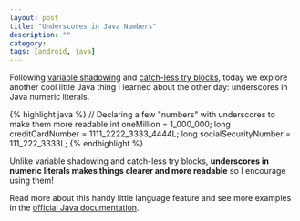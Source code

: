 ```yaml
---
layout: post
title: "Underscores in Java Numbers"
description: ""
category: 
tags: [android, java]
---
```


Following [variable shadowing][1] and [catch-less try blocks][2], today we explore another cool little Java thing I learned about the other day: underscores in Java numeric literals.

{% highlight java %}
// Declaring a few "numbers" with underscores to make them more readable
int oneMillion = 1_000_000;
long creditCardNumber = 1111_2222_3333_4444L;
long socialSecurityNumber = 111_222_3333L;
{% endhighlight %}

Unlike variable shadowing and catch-less try blocks, **underscores in numeric literals makes things clearer and more readable** so I encourage using them! 

Read more about this handy little language feature and see more examples in the [official Java documentation][3].

[1]: /2015/04/26/thats-allowed-in-java/
[2]: /2016/02/12/try-catch-finally-blocks/
[3]: https://docs.oracle.com/javase/8/docs/technotes/guides/language/underscores-literals.html
